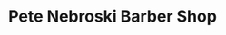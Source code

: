 ---
title: "Pete Nebroski Barber Shop"
url: /state-college/pete-nebroski-barber-shop/
shop: Friseur
---